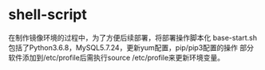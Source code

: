 # shell-script
在制作镜像环境的过程中，为了方便后续部署，将部署操作脚本化
base-start.sh
  包括了Python3.6.8，MySQL5.7.24，更新yum配置，pip/pip3配置的操作
部分软件添加到/etc/profile后需执行source /etc/profile来更新环境变量。
